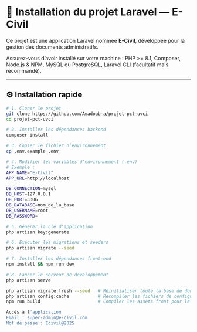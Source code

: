 # 🧪 Installation du projet Laravel — E-Civil

Ce projet est une application Laravel nommée **E-Civil**, développée pour la gestion des documents administratifs.

Assurez-vous d’avoir installé sur votre machine : PHP >= 8.1, Composer, Node.js & NPM, MySQL ou PostgreSQL, Laravel CLI (facultatif mais recommandé).

---

## ⚙️ Installation rapide

```bash
# 1. Cloner le projet
git clone https://github.com/Amadoub-a/projet-pct-uvci
cd projet-pct-uvci

# 2. Installer les dépendances backend
composer install

# 3. Copier le fichier d’environnement
cp .env.example .env

# 4. Modifier les variables d’environnement (.env)
# Exemple :
APP_NAME="E-Civil"
APP_URL=http://localhost

DB_CONNECTION=mysql
DB_HOST=127.0.0.1
DB_PORT=3306
DB_DATABASE=nom_de_la_base
DB_USERNAME=root
DB_PASSWORD=

# 5. Générer la clé d'application
php artisan key:generate

# 6. Exécuter les migrations et seeders
php artisan migrate --seed

# 7. Installer les dépendances front-end
npm install && npm run dev

# 8. Lancer le serveur de développement
php artisan serve

php artisan migrate:fresh --seed   # Réinitialiser toute la base de données avec les seeders
php artisan config:cache           # Recompiler les fichiers de configuration
npm run build                      # Compiler les assets front pour la production

Accès à l'application
Email : super-admin@e-civil.com
Mot de passe : Ecivil@2025

